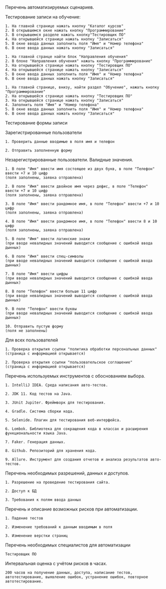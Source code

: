 Перечень автоматизируемых сценариев.

Тестирование записи на обучение:

    1. На главной странице нажать кнопку "Каталог курсов"
    2. В открывшемся окне нажать кнопку "Программирование"
    3. В открывшемся разделе нажать кнопку"Тестировщик ПО"
    4. На открывшейся странице нажать кнопку "Записаться"
    5. В окне ввода данных заполнить поля "Имя" и "Номер телефона"
    6. В окне ввода данных нажать кнопку "Записаться"

    1. На главной странце найти блок "Направления обучения"
    2. В блоке "Направления обучения" нажать кнопку "Программирование"
    3. На открывшейся странице нажать кнопку "Тестировщик ПО"
    4. На открывшейся странице нажать кнопку "Записаться"
    5. В окне ввода данных заполнить поля "Имя" и "Номер телефона"
    6. В окне ввода данных нажать кнопку "Записаться"

    1. На главной странице, внизу, найти раздел "Обучение", нажать кнопку "Программирование"
    2. На открывшейся странице нажать кнопку "Тестировщик ПО"
    3. На открывшейся странице нажать кнопку "Записаться"
    4. Заполнить поля "Имя" и "Номер телефона"
    5. В окне ввода данных заполнить поля "Имя" и "Номер телефона"
    6. В окне ввода данных нажать кнопку "Записаться"

Тестирование формы записи

Зарегистрированные пользователи

    1. Проверить данные вводимые в поля имя и телефон

    2. Отправить заполненную форму

Незарегистрированные пользователи. Валидные значения.

    1. В поле "Имя" ввести имя состоящее из двух букв, в поле "Телефон" ввести +7 и 10 цифр
    (поля заполнены, заявка отправлена)

    2. В поле "Имя" ввести двойное имя через дефис, в поле "Телефон" ввести +7 и 10 цифр
    (поля заполнены, заявка отправлена)

    3. В поле "Имя" ввести рандомное имя, в поле "Телефон" ввести +7 и 10 цифр
    (поля заполнены, заявка отправлена)

    4. В поле "Имя" ввести рандомное имя, в поле "Телефон" ввести 8 и 10 цифр
    (поля заполнены, заявка отправлена)

    5. В поле "Имя" ввести латинские знаки
    (при вводе невалидных значений выводится сообщение с ошибкой ввода дынных)

    6. В поле "Имя" ввести спец-символы
    (при вводе невалидных значений выводится сообщение с ошибкой ввода дынных)

    7. В поле "Имя" ввести цифры
    (при вводе невалидных значений выводится сообщение с ошибкой ввода дынных)

    8. В поле "Телефон" ввести больше 11 цифр
    (при вводе невалидных значений выводится сообщение с ошибкой ввода дынных)

    9. В поле "Телефон" ввести буквы
    (при вводе невалидных значений выводится сообщение с ошибкой ввода дынных)

    10. Отправить пустую форму
    (поля не заполнены)

Для всех пользователей

    1. Проверка открытия ссылки "политика обработки персональных данных"
    (страница с информацией открывается)

    2. Проверка открытия ссылки "пользовательское соглашение"
    (страница с информацией открывается)

Перечень используемых инструментов с обоснованием выбора.

    1. IntelliJ IDEA. Среда написания авто-тестов.

    2. JDK 11. Код тестов на Java.

    3. JUnit Jupiter. Фреймворк для тестирования.

    4. Gradle. Система сборки кода.

    5. Selenide. Плагин для тестирования веб-интерфейса.

    6. Lombok. Библиотека для сокращения кода в классах и расширения функциональности языка Java.

    7. Faker. Генерация данных.

    8. Github. Репозиторий для хранения кода.

    9. Allure. Инструмент для создания отчетов и анализа результатов авто-тестов.

Перечень необходимых разрешений, данных и доступов.

    1. Разрешение на проведение тестирования сайта.

    2. Доступ к БД

    3. Требования к полям ввода данных

Перечень и описание возможных рисков при автоматизации.

    1. Падение тестов

    2. Изменение требований к данным вводимым в поля

    3. Изменение верстки страниц

Перечень необходимых специалистов для автоматизации

    Тестировщик ПО

Интервальная оценка с учётом рисков в часах.

    200 часов на получение данных, доступа, написание тестов, автотестирование, выявление ошибок, устранение ошибок, повторное автотестирование.